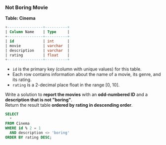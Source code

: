 ### Not Boring Movie

**Table: Cinema**

```sql
+----------------+----------+
| Column Name    | Type     |
+----------------+----------+
| id             | int      |
| movie          | varchar  |
| description    | varchar  |
| rating         | float    |
+----------------+----------+
```

- `id` is the primary key (column with unique values) for this table.  
- Each row contains information about the name of a movie, its genre, and its rating.  
- `rating` is a 2-decimal place float in the range \[0, 10\].

Write a solution to **report the movies** with an **odd-numbered ID** and a **description that is not "boring"**.  
Return the result table **ordered by rating in descending order**.

```sql
SELECT 
  * 
FROM Cinema 
WHERE id % 2 = 1 
  AND description <> 'boring'
ORDER BY rating DESC;
```
